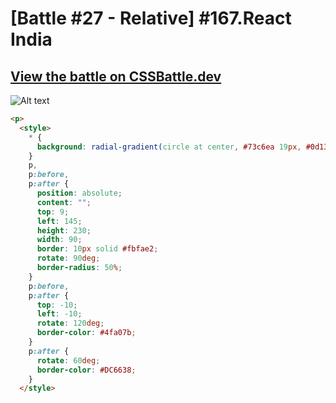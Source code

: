 # [Battle #27 - Relative] #167.React India

## [View the battle on CSSBattle.dev](https://cssbattle.dev/play/167)

![Alt text](https://cssbattle.dev/targets/167.png "Target #167.React India")

```html
<p>
  <style>
    * {
      background: radial-gradient(circle at center, #73c6ea 19px, #0d1335 21px);
    }
    p,
    p:before,
    p:after {
      position: absolute;
      content: "";
      top: 9;
      left: 145;
      height: 230;
      width: 90;
      border: 10px solid #fbfae2;
      rotate: 90deg;
      border-radius: 50%;
    }
    p:before,
    p:after {
      top: -10;
      left: -10;
      rotate: 120deg;
      border-color: #4fa07b;
    }
    p:after {
      rotate: 60deg;
      border-color: #DC6638;
    }
  </style>
```

